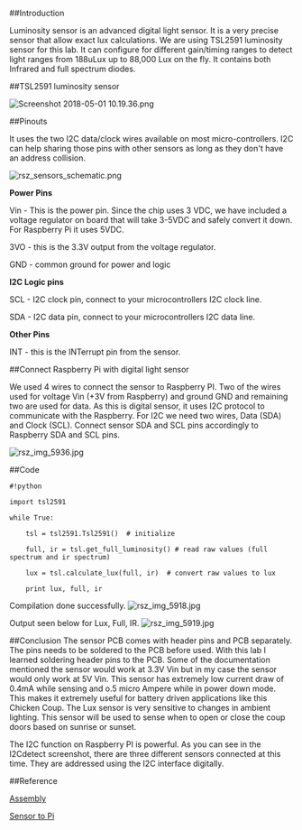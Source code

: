 ##Introduction

Luminosity sensor is an advanced digital light sensor. It is a very precise sensor that allow exact lux calculations. We are using TSL2591 luminosity sensor for this lab. It can configure for different gain/timing ranges to detect light ranges from 188uLux up to 88,000 Lux on the fly. It contains both Infrared and full spectrum diodes.  

##TSL2591 luminosity sensor

![Screenshot 2018-05-01 10.19.36.png](https://bitbucket.org/repo/BgdaKR7/images/916493248-Screenshot%202018-05-01%2010.19.36.png)

##Pinouts

It uses the two I2C data/clock wires available on most micro-controllers. I2C can help sharing those pins with other sensors as long as they don't have an address collision. 

![rsz_sensors_schematic.png](https://bitbucket.org/repo/BgdaKR7/images/4079381395-rsz_sensors_schematic.png)

**Power Pins**

Vin - This is the power pin. Since the chip uses 3 VDC, we have included a voltage regulator on board that will take 3-5VDC and safely convert it down. For Raspberry Pi it uses 5VDC.

3VO - this is the 3.3V output from the voltage regulator.

GND - common ground for power and logic

**I2C Logic pins**

SCL - I2C clock pin, connect to your microcontrollers I2C clock line.

SDA - I2C data pin, connect to your microcontrollers I2C data line.

**Other Pins**

INT - this is the INTerrupt pin from the sensor.

##Connect Raspberry Pi with digital light sensor

We used 4 wires to connect the sensor to Raspberry PI. Two of the wires used for voltage Vin (+3V from Raspberry) and ground GND and remaining two are used for data. As this is digital sensor, it uses I2C protocol to communicate with the Raspberry. For I2C we need two wires, Data (SDA) and Clock (SCL). Connect sensor SDA and SCL pins accordingly to Raspberry SDA and SCL pins.

![rsz_img_5936.jpg](https://bitbucket.org/repo/BgdaKR7/images/3168928982-rsz_img_5936.jpg)


##Code


```
#!python

import tsl2591

while True:

	tsl = tsl2591.Tsl2591()  # initialize

	full, ir = tsl.get_full_luminosity() # read raw values (full spectrum and ir spectrum)

	lux = tsl.calculate_lux(full, ir)  # convert raw values to lux

	print lux, full, ir
```

Compilation done successfully.
![rsz_img_5918.jpg](https://bitbucket.org/repo/BgdaKR7/images/603732369-rsz_img_5918.jpg)

Output seen below for Lux, Full, IR.
![rsz_img_5919.jpg](https://bitbucket.org/repo/BgdaKR7/images/3784567407-rsz_img_5919.jpg)

##Conclusion
The sensor PCB comes with header pins and PCB separately. The pins needs to be soldered to the PCB before used. With this lab I learned soldering header pins to the PCB. Some of the documentation mentioned the sensor would work at 3.3V Vin but in my case the sensor would only work at 5V Vin. This sensor has extremely low current draw of 0.4mA while sensing and o.5 micro Ampere while in power down mode. This makes it extremely useful for battery driven applications like this Chicken Coup. The Lux sensor is very sensitive to changes in ambient lighting. This sensor will be used to sense when to open or close the coup doors based on sunrise or sunset. 

The I2C function on Raspberry PI is powerful. As you can see in the I2Cdetect screenshot, there are three different sensors connected at this time. They are addressed using the I2C interface digitally. 

##Reference

[Assembly](https://learn.adafruit.com/adafruit-tsl2591/assembly)

[Sensor to Pi](https://github.com/maxlklaxl/python-tsl2591)